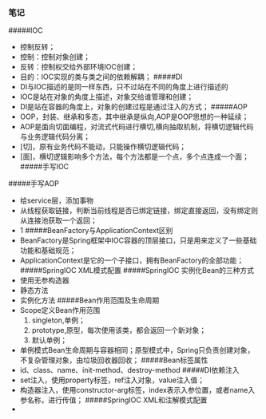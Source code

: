 ### 笔记

#####IOC
- 控制反转；
- 控制：控制对象创建；
- 反转：控制权交给外部环境IOC创建；
- 目的：IOC实现的类与类之间的依赖解耦；
#####DI
- DI与IOC描述的是同一样东西，只不过站在不同的角度上进行描述的
- IOC是站在对象的角度上描述，对象交给谁管理和创建；
- DI是站在容器的角度上，对象的创建过程是通过注入的方式；
#####AOP
- OOP，封装、继承和多态，其中继承是纵向,AOP是OOP思想的一种延续；
- AOP是面向切面编程，对流式代码进行横切,横向抽取机制，将横切逻辑代码与业务逻辑代码分离；
- [切]，原有业务代码不能动，只能操作横切逻辑代码；
- [面]，横切逻辑影响多个方法，每个方法都是一个点，多个点连成一个面；
#####手写IOC

#####手写AOP
- 给service层，添加事物
- 从线程获取链接，判断当前线程是否已绑定链接，绑定直接返回，没有绑定则从连接池获取一个返回；
- 1
#####BeanFactory与ApplicationContext区别
- BeanFactory是Spring框架中IOC容器的顶层接口，只是用来定义了一些基础功能和基础规范；
- ApplicationContext是它的一个子接口，拥有BeanFactory的全部功能；
#####SpringIOC XML模式配置
#####SpringIOC 实例化Bean的三种方式
- 使用无参构造器
- 静态方法
- 实例化方法
#####Bean作用范围及生命周期
- Scope定义Bean作用范围
	1. singleton,单例；
	2. prototype,原型，每次使用该类，都会返回一个新对象；
	3. 默认单例；
- 单例模式Bean生命周期与容器相同；原型模式中，Spring只负责创建对象，不复杂管理对象，由垃圾回收器回收；
#####Bean标签属性
- id、class、name、init-method、destroy-method
#####DI依赖注入
- set注入，使用property标签，ref注入对象，value注入值；
- 构造器注入，使用constructor-arg标签，index表示入参位置，或者name入参名称，进行传值；
#####SpringIOC XML和注解模式配置
- 